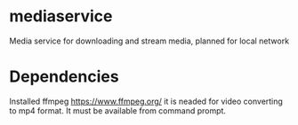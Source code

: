 # mediaservice
Media service for downloading and stream media, planned for local network

# Dependencies
Installed ffmpeg https://www.ffmpeg.org/ it is neaded for video converting to mp4 format. It must be available from command prompt.